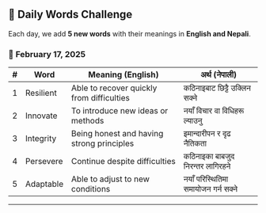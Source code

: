 ## 📜 Daily Words Challenge  

Each day, we add **5 new words** with their meanings in **English and Nepali**.  

### 📆 **February 17, 2025**  

| #  | Word        | Meaning (English)                          | अर्थ (नेपाली)              |  
|----|------------|-------------------------------------------|----------------------------|  
| 1  | Resilient  | Able to recover quickly from difficulties | कठिनाइबाट छिट्टै उक्लिन सक्ने |  
| 2  | Innovate   | To introduce new ideas or methods        | नयाँ विचार वा विधिहरू ल्याउनु |  
| 3  | Integrity  | Being honest and having strong principles | इमान्दारीपन र दृढ नैतिकता |  
| 4  | Persevere  | Continue despite difficulties            | कठिनाइका बाबजुद निरन्तर लागिरहने |  
| 5  | Adaptable  | Able to adjust to new conditions         | नयाँ परिस्थितिमा समायोजन गर्न सक्ने |  

---


